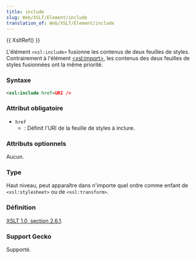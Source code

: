 ```yaml
---
title: include
slug: Web/XSLT/Element/include
translation_of: Web/XSLT/Element/include
---
```


{{ XsltRef() }}

L'élément `<xsl:include>` fusionne les contenus de deux feuilles de styles. Contrairement à l'élément [\<xsl:import>](/fr/XSLT/import), les contenus des deux feuilles de styles fusionnées ont la même priorité.

### Syntaxe

```xml
<xsl:include href=URI />
```

### Attribut obligatoire

- `href`
  - : Définit l'URI de la feuille de styles à inclure.

### Attributs optionnels

Aucun.

### Type

Haut niveau, peut apparaître dans n'importe quel ordre comme enfant de `<xsl:stylesheet>` ou de `<xsl:transform>`.

### Définition

[XSLT 1.0, section 2.6.1](http://www.w3.org/TR/xslt#include).

### Support Gecko

Supporté.
